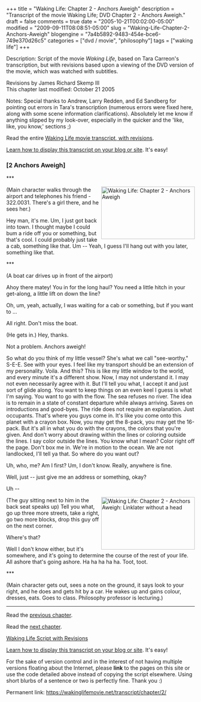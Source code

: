 +++
title = "Waking Life: Chapter 2 - Anchors Aweigh"
description = "Transcript of the movie Waking Life; DVD Chapter 2 - Anchors Aweigh."
draft = false
comments = true
date = "2005-10-21T00:02:00-05:00"
modified = "2009-09-11T08:08:51-05:00"
slug = "Waking-Life-Chapter-2-Anchors-Aweigh"
blogengine = "7a4b5892-9483-454e-bce6-749e370d26c5"
categories = ["dvd / movie", "philosophy"]
tags = ["waking life"]
+++

<div class="WPArticleInfo">
<p>
Description: Script of the movie <em>Waking Life</em>, based on Tara Carreon&#39;s transcription, but with revisions based upon a viewing of the DVD version of the movie, which was watched with subtitles. 
</p>
<p>
Revisions by James Richard Skemp III<br />
This chapter last modified: October 21 2005 
</p>
<p>
Notes: Special thanks to Andrew, Larry Redden, and Ed Sandberg for pointing out errors in Tara&#39;s transcription (numerous errors were fixed here, along with some scene information clarifications). Absolutely let me know if anything slipped by my look-over, especially in the quicker and the &#39;like, like, you know,&#39; sections ;) 
</p>
<p>
Read the entire <a href="https://wakinglifemovie.net/">Waking Life movie transcript, with revisions</a>. 
</p>
<p>
<a href="/words/post/Display-parts-of-the-Waking-Life-Transcript-on-your-site.aspx">Learn how to display this transcript on your blog or site</a>. It&#39;s easy!
</p>
</div>
<h3 class="waking_life_chapter">[<a id="two" name="two" title="two"></a>2 Anchors Aweigh] </h3>
<p>
*** 
</p>
<p>
<a href="http://strivinglife.com/files/images/WakingLife/WakingLife_02_1.jpg" onclick="window.open(this.href);return false;"><img src="http://strivinglife.com/files/images/WakingLife/WakingLife_02_1_t.jpg" alt="Waking Life: Chapter 2 - Anchors Aweigh" width="250" height="140" align="right" /></a>(Main character walks through the airport and telephones his friend - 322.0031. There&#39;s a girl there, and he sees her.) 
</p>
<p>
Hey man, it&#39;s me. Um, I just got back into town. I thought maybe I could bum a ride off you or something, but that&#39;s cool. I could probably just take a cab, something like that. Um -- Yeah, I guess I&#39;ll hang out with you later, something like that. 
</p>
<p>
*** 
</p>
<p>
(A boat car drives up in front of the airport) 
</p>
<p>
Ahoy there matey! You in for the long haul? You need a little hitch in your get-along, a little lift on down the line? 
</p>
<p>
Oh, um, yeah, actually, I was waiting for a cab or something, but if you want to ... 
</p>
<p>
All right. Don&#39;t miss the boat. 
</p>
<p>
(He gets in.) Hey, thanks. 
</p>
<p>
Not a problem. Anchors aweigh! 
</p>
<p>
So what do you think of my little vessel? She&#39;s what we call &quot;see-worthy.&quot; S-E-E. See with your eyes. I feel like my transport should be an extension of my personality. Voila. And this? This is like my little window to the world, and every minute it&#39;s a different show. Now, I may not understand it. I may not even necessarily agree with it. But I&#39;ll tell you what, I accept it and just sort of glide along. You want to keep things on an even keel I guess is what I&#39;m saying. You want to go with the flow. The sea refuses no river. The idea is to remain in a state of constant departure while always arriving. Saves on introductions and good-byes. The ride does not require an explanation. Just occupants. That&#39;s where you guys come in. It&#39;s like you come onto this planet with a crayon box. Now, you may get the 8-pack, you may get the 16-pack. But it&#39;s all in what you do with the crayons, the colors that you&#39;re given. And don&#39;t worry about drawing within the lines or coloring outside the lines. I say color outside the lines. You know what I mean? Color right off the page. Don&#39;t box me in. We&#39;re in motion to the ocean. We are not landlocked, I&#39;ll tell ya that. So where do you want out? 
</p>
<p>
Uh, who, me? Am I first? Um, I don&#39;t know. Really, anywhere is fine. 
</p>
<p>
Well, just -- just give me an address or something, okay? 
</p>
<p>
Uh -- 
</p>
<p>
<a href="http://strivinglife.com/files/images/WakingLife/WakingLife_02_linklater_head.jpg" onclick="window.open(this.href);return false;"><img src="http://strivinglife.com/files/images/WakingLife/WakingLife_02_linklater_head_t.jpg" alt="Waking Life: Chapter 2 - Anchors Aweigh: Linklater without a head" width="250" height="140" align="right" /></a>(The guy sitting next to him in the back seat speaks up) Tell you what, go up three more streets, take a right, go two more blocks, drop this guy off on the next corner. 
</p>
<p>
Where&#39;s that? 
</p>
<p>
Well I don&#39;t know either, but it&#39;s somewhere, and it&#39;s going to determine the course of the rest of your life. All ashore that&#39;s going ashore. Ha ha ha ha ha. Toot, toot. 
</p>
<p>
*** 
</p>
<p>
(Main character gets out, sees a note on the ground, it says look to your right, and he does and gets hit by a car. He wakes up and gains colour, dresses, eats. Goes to class. Philosophy professor is lecturing.) 
</p>
<hr />
<p>
Read the <a href="https://wakinglifemovie.net/transcript/chapter/1/">previous chapter</a>. 
</p>
<p>
Read the <a href="https://wakinglifemovie.net/transcript/chapter/3/">next chapter</a>. 
</p>
<p>
<a href="https://wakinglifemovie.net/">Waking Life Script with Revisions</a> 
</p>
<div class="tip">
<p>
<a href="/words/post/Display-parts-of-the-Waking-Life-Transcript-on-your-site.aspx">Learn how to display this transcript on your blog or site</a>. It&#39;s easy!
</p>
<p>
For the sake of version control and in the interest of not having multiple versions floating about the Internet, please <strong>link</strong> to the pages on this site or use the code detailed above instead of copying the script elsewhere. Using short blurbs of a sentence or two is perfectly fine. Thank you :) 
</p>
<p>
Permanent link: <a href="https://wakinglifemovie.net/transcript/chapter/2/">https://wakinglifemovie.net/transcript/chapter/2/</a> 
</p>
</div>

